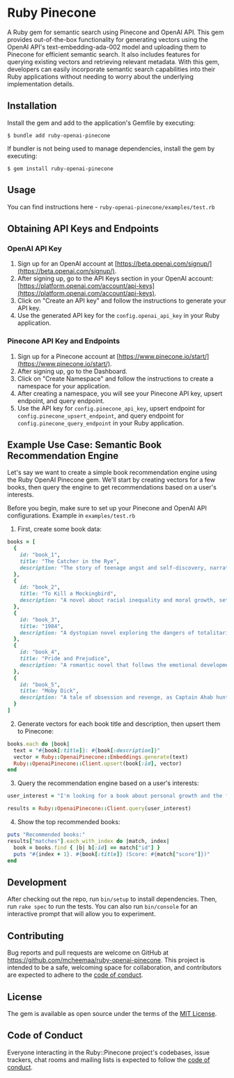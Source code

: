 # Ruby Pinecone

A Ruby gem for semantic search using Pinecone and OpenAI API. This gem provides out-of-the-box functionality for generating vectors using the OpenAI API's text-embedding-ada-002 model and uploading them to Pinecone for efficient semantic search. It also includes features for querying existing vectors and retrieving relevant metadata. With this gem, developers can easily incorporate semantic search capabilities into their Ruby applications without needing to worry about the underlying implementation details.

## Installation

Install the gem and add to the application's Gemfile by executing:

    $ bundle add ruby-openai-pinecone

If bundler is not being used to manage dependencies, install the gem by executing:

    $ gem install ruby-openai-pinecone

## Usage

You can find instructions here - `ruby-openai-pinecone/examples/test.rb`

## Obtaining API Keys and Endpoints

### OpenAI API Key

1. Sign up for an OpenAI account at [https://beta.openai.com/signup/](https://beta.openai.com/signup/).
2. After signing up, go to the API Keys section in your OpenAI account: [https://platform.openai.com/account/api-keys](https://platform.openai.com/account/api-keys).
3. Click on "Create an API key" and follow the instructions to generate your API key.
4. Use the generated API key for the `config.openai_api_key` in your Ruby application.

### Pinecone API Key and Endpoints

1. Sign up for a Pinecone account at [https://www.pinecone.io/start/](https://www.pinecone.io/start/).
2. After signing up, go to the Dashboard.
3. Click on "Create Namespace" and follow the instructions to create a namespace for your application.
4. After creating a namespace, you will see your Pinecone API key, upsert endpoint, and query endpoint.
5. Use the API key for `config.pinecone_api_key`, upsert endpoint for `config.pinecone_upsert_endpoint`, and query endpoint for `config.pinecone_query_endpoint` in your Ruby application.


## Example Use Case: Semantic Book Recommendation Engine

Let's say we want to create a simple book recommendation engine using the Ruby OpenAI Pinecone gem. We'll start by creating vectors for a few books, then query the engine to get recommendations based on a user's interests.

Before you begin, make sure to set up your Pinecone and OpenAI API configurations. Example in `examples/test.rb`

1. First, create some book data:

```ruby
books = [
  {
    id: "book_1",
    title: "The Catcher in the Rye",
    description: "The story of teenage angst and self-discovery, narrated by the protagonist Holden Caulfield. The book delves into themes of identity, belonging, and the painful process of growing up.",
  },
  {
    id: "book_2",
    title: "To Kill a Mockingbird",
    description: "A novel about racial inequality and moral growth, set in the American South during the 1930s. Through the eyes of young Scout Finch, the reader witnesses the struggle for justice in a divided community.",
  },
  {
    id: "book_3",
    title: "1984",
    description: "A dystopian novel exploring the dangers of totalitarianism, surveillance, and loss of individuality. Set in the grim world of Airstrip One, the story follows Winston Smith as he tries to break free from the control of Big Brother.",
  },
  {
    id: "book_4",
    title: "Pride and Prejudice",
    description: "A romantic novel that follows the emotional development of protagonist Elizabeth Bennet and her suitor, Mr. Darcy. Set in early 19th-century England, the story explores themes of love, marriage, and social expectations.",
  },
  {
    id: "book_5",
    title: "Moby Dick",
    description: "A tale of obsession and revenge, as Captain Ahab hunts the elusive white whale, Moby Dick. The novel explores themes of fate, free will, and the struggle between good and evil.",
  }
]
```

2. Generate vectors for each book title and description, then upsert them to Pinecone:

```ruby
books.each do |book|
  text = "#{book[:title]}: #{book[:description]}"
  vector = Ruby::OpenaiPinecone::Embeddings.generate(text)
  Ruby::OpenaiPinecone::Client.upsert(book[:id], vector)
end
```

3. Query the recommendation engine based on a user's interests:

```ruby
user_interest = "I'm looking for a book about personal growth and the fight against injustice."

results = Ruby::OpenaiPinecone::Client.query(user_interest)
```

4. Show the top recommended books:

```ruby
puts "Recommended books:"
results["matches"].each_with_index do |match, index|
  book = books.find { |b| b[:id] == match["id"] }
  puts "#{index + 1}. #{book[:title]} (Score: #{match["score"]})"
end
```

## Development

After checking out the repo, run `bin/setup` to install dependencies. Then, run `rake spec` to run the tests. You can also run `bin/console` for an interactive prompt that will allow you to experiment.

## Contributing

Bug reports and pull requests are welcome on GitHub at https://github.com/mcheemaa/ruby-openai-pinecone. This project is intended to be a safe, welcoming space for collaboration, and contributors are expected to adhere to the [code of conduct](https://github.com/mcheemaa/ruby-openai-pinecone/blob/master/CODE_OF_CONDUCT.md).

## License

The gem is available as open source under the terms of the [MIT License](https://opensource.org/licenses/MIT).

## Code of Conduct

Everyone interacting in the Ruby::Pinecone project's codebases, issue trackers, chat rooms and mailing lists is expected to follow the [code of conduct](https://github.com/mcheemaa/ruby-openai-pinecone/blob/master/CODE_OF_CONDUCT.md).
